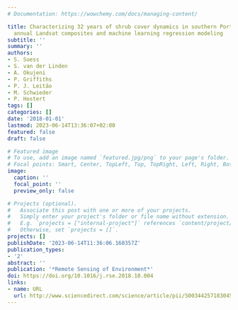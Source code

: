 ```yaml
---
# Documentation: https://wowchemy.com/docs/managing-content/

title: Characterizing 32 years of shrub cover dynamics in southern Portugal using
  annual Landsat composites and machine learning regression modeling
subtitle: ''
summary: ''
authors:
- S. Suess
- S. van der Linden
- A. Okujeni
- P. Griffiths
- P. J. Leitão
- M. Schwieder
- P. Hostert
tags: []
categories: []
date: '2018-01-01'
lastmod: 2023-06-14T13:36:07+02:00
featured: false
draft: false

# Featured image
# To use, add an image named `featured.jpg/png` to your page's folder.
# Focal points: Smart, Center, TopLeft, Top, TopRight, Left, Right, BottomLeft, Bottom, BottomRight.
image:
  caption: ''
  focal_point: ''
  preview_only: false

# Projects (optional).
#   Associate this post with one or more of your projects.
#   Simply enter your project's folder or file name without extension.
#   E.g. `projects = ["internal-project"]` references `content/project/deep-learning/index.md`.
#   Otherwise, set `projects = []`.
projects: []
publishDate: '2023-06-14T11:36:06.160357Z'
publication_types:
- '2'
abstract: ''
publication: '*Remote Sensing of Environment*'
doi: https://doi.org/10.1016/j.rse.2018.10.004
links:
- name: URL
  url: http://www.sciencedirect.com/science/article/pii/S0034425718304528
---
```

